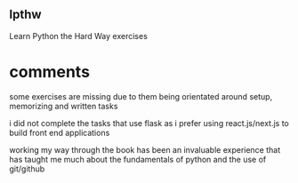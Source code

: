 ## lpthw
Learn Python the Hard Way exercises

# comments
some exercises are missing due to them being orientated around setup, memorizing and written tasks

i did not complete the tasks that use flask as i prefer using react.js/next.js to build front end applications

working my way through the book has been an invaluable experience that has taught me much about the fundamentals of python and the use of git/github





